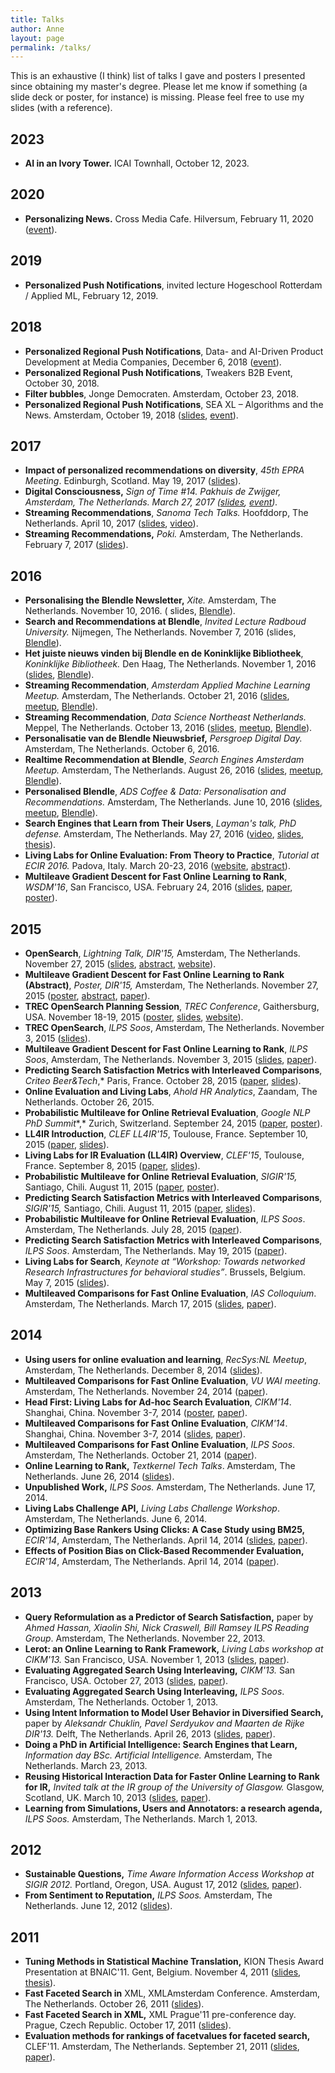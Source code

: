 ```yaml
---
title: Talks
author: Anne
layout: page
permalink: /talks/
---
```


This is an exhaustive (I think) list of talks I gave and posters I presented since obtaining my master's degree. Please
let me know if something (a slide deck or poster, for instance) is missing. Please feel free to use my slides (with a reference).

## 2023
- **AI in an Ivory Tower.** ICAI Townhall, October 12, 2023.

## 2020

- **Personalizing News.** Cross Media Cafe. Hilversum, February 11,
  2020 ([event](https://crossmediacafe-data-ai-voor-media.eventbrite.nl/)).

## 2019

- **Personalized Push Notifications**, invited lecture Hogeschool Rotterdam / Applied ML, February 12, 2019.

## 2018

- **Personalized Regional Push Notifications**, Data- and AI-Driven Product Development at Media Companies, December 6,
  2018 ([event](https://amsterdam.bigdatamedia.org/)).
- **Personalized Regional Push Notifications**, Tweakers B2B Event, October 30, 2018.
- **Filter bubbles**, Jonge Democraten. Amsterdam, October 23, 2018.
- **Personalized Regional Push Notifications**, SEA XL – Algorithms and the News. Amsterdam, October 19,
  2018 ([slides](/assets/SEA-XL-Personalized-Push.pdf), [event](https://www.meetup.com/SEA-Search-Engines-Amsterdam/events/qvfxgpyxnbjc/)).

## 2017

- **Impact of personalized recommendations on diversity**, *45th EPRA Meeting*. Edinburgh, Scotland. May 19,
  2017 ([slides](/assets/epra-anneschuth.pdf)).
- **Digital Consciousness,** *Sign of Time #14. Pakhuis de Zwijger, Amsterdam, The Netherlands. March 27,
  2017 ([slides](https://researchblendle.files.wordpress.com/2017/03/sign-of-time-digital-consciousness-anneschuth.pdf), [event](https://dezwijger.nl/programma/digital-conciousness)).*
- **Streaming Recommendations**, *Sanoma Tech Talks.* Hoofddorp, The Netherlands. April 10,
  2017 ([slides](https://researchblendle.files.wordpress.com/2016/11/sanoma-tech-talks.pdf), [video](https://www.youtube.com/watch?v=5F2mfhRU3yw)).
- **Streaming Recommendations,** *Poki.* Amsterdam, The Netherlands. February 7,
  2017 ([slides](/assets/northeast-anneschuth-streamingblendle.pdf)).

## 2016

- **Personalising the Blendle Newsletter,** *Xite.* Amsterdam, The Netherlands. November 10, 2016. (
  slides, [Blendle](https://blendle.com/)).
- **Search and Recommendations at Blendle**, *Invited Lecture Radboud University.* Nijmegen, The Netherlands. November
  7, 2016 (slides, [Blendle](https://blendle.com/)).
- **Het juiste nieuws vinden bij Blendle en de Koninklijke Bibliotheek**, *Koninklijke Bibliotheek.* Den Haag, The
  Netherlands. November 1, 2016 ([slides](/assets/kb-anneschuth-streamingblendle.pdf), [Blendle](https://blendle.com/)).
- **Streaming Recommendation**, *Amsterdam Applied Machine Learning Meetup.* Amsterdam, The Netherlands. October 21,
  2016 ([slides](/assets/appliedml-anneschuth-streamingblendle.pdf), [meetup](http://www.meetup.com/The-Amsterdam-Applied-Machine-Learning-Meetup-Group/events/234463593/), [Blendle](https://blendle.com/)).
- **Streaming Recommendation**, *Data Science Northeast Netherlands.* Meppel, The Netherlands. October 13,
  2016 ([slides](/assets/northeast-anneschuth-streamingblendle.pdf), [meetup](http://www.meetup.com/Data-Science-Northeast-Netherlands/events/233467122/), [Blendle](https://blendle.com/)).
- **Personalisatie van de Blendle Nieuwsbrief,** *Persgroep Digital Day.* Amsterdam, The Netherlands. October 6, 2016.
- **Realtime Recommendation at Blendle**, *Search Engines Amsterdam Meetup.* Amsterdam, The Netherlands. August 26,
  2016 ([slides](/assets/sea-anneschuth-streamingblendle.pdf), [meetup](http://www.meetup.com/SEA-Search-Engines-Amsterdam/events/230808199/), [Blendle](https://blendle.com/)).
- **Personalised Blendle**, *ADS Coffee &amp; Data: Personalisation and Recommendations.* Amsterdam, The Netherlands.
  June 10,
  2016 ([slides](/assets/coffeedata-anneschuth-personalblendle.pdf), [meetup](http://www.meetup.com/Amsterdam-Data-Science/events/230740099/), [Blendle](https://blendle.com/)).
- **Search Engines that Learn from Their Users**, *Layman's talk, PhD defense.* Amsterdam, The Netherlands. May 27,
  2016 ([video](http://webcolleges.uva.nl/Mediasite/Play/1ee49f6e8d55445496b574b5df73fd3d1d), [slides](/assets/lekenpraatje.pdf), [thesis](/thesis)).
- **Living Labs for Online Evaluation: From Theory to Practice**, *Tutorial at ECIR 2016.* Padova, Italy. March 20-23,
  2016 ([website](http://living-labs.net/tutorial/), [abstract](/assets/ecir2016-ll-tutorial.pdf)).
- **Multileave Gradient Descent for Fast Online Learning to Rank**, *WSDM'16*, San Francisco, USA. February 24,
  2016 ([slides](/assets/20160224-multileleavegradientdescent.pdf), [paper](/assets/wsdm2016-multileave-gradient-descent1.pdf), [poster](/assets/20151124-WSDM-MGD.pdf)).

## 2015

- **OpenSearch**, *Lightning Talk, DIR'15,* Amsterdam, The Netherlands. November 27,
  2015 ([slides](/assets/20151103-dir-lightning.pdf), [abstract](/assets/dir2015-opensearch-proceedings.pdf), [website](http://trec-open-search.org/)).
- **Multileave Gradient Descent for Fast Online Learning to Rank (Abstract)**, *Poster, DIR'15,* Amsterdam, The
  Netherlands. November 27,
  2015 ([poster](/assets/20151124-WSDM-MGD.pdf), [abstract](/assets/dir2015-multileave-gradient-descent.pdf), [paper](/assets/wsdm2016-multileave-gradient-descent1.pdf)).
- **TREC OpenSearch Planning Session**, *TREC Conference*, Gaithersburg, USA. November 18-19,
  2015 ([poster](/assets/TREC-OpenSearch.pdf), [slides](/assets/20151119-TREC-OpenSearch.pdf), [website](http://trec-open-search.org/)).
- **TREC OpenSearch**, *ILPS Soos*, Amsterdam, The Netherlands. November 3,
  2015 ([slides](/assets/20151103-dir-lightning.pdf)).
- **Multileave Gradient Descent for Fast Online Learning to Rank**, *ILPS Soos*, Amsterdam, The Netherlands. November 3,
  2015 ([slides](/assets/20151103-multileleavegradientdescent.pdf), [paper](/assets/wsdm2016-multileave-gradient-descent1.pdf)).
- **Predicting Search Satisfaction Metrics with Interleaved Comparisons**,
  *Criteo Beer&amp;Tech*,* Paris, France. October 28,
  2015 ([paper](/assets/fp041-schuthA.pdf), [slides](/assets/20151028-criteo.pdf)).
- **Online Evaluation and Living Labs**, *Ahold HR Analytics*, Zaandam, The Netherlands. October 26, 2015.
- **Probabilistic Multileave for Online Retrieval Evaluation**, *Google NLP PhD
  Summit**,* Zurich, Switzerland. September 24,
  2015 ([paper](/assets/schuth-probabilistic-2015.pdf), [poster](/assets/20150809-SIGIR-multileave.pdf)).
- **LL4IR Introduction**, *CLEF LL4IR'15*, Toulouse,
  France. September 10,
  2015 ([paper](/assets/clef2015-ll4ir-ceur.pdf), [slides](/assets/clefll4ir_introduction_to_lab.pdf)).
- **Living Labs for IR Evaluation (LL4IR) Overview**,
  *CLEF'15*, Toulouse, France. September 8,
  2015 ([paper](/assets/clef2015-ll4ir-ceur.pdf), [slides](/assets/20150908-CLEF-Overview-AnneSchuth.pdf)).
- **Probabilistic Multileave for Online Retrieval Evaluation**, *SIGIR'15,* Santiago, Chili. August 11,
  2015 ([paper](/assets/schuth-probabilistic-2015.pdf), [poster](/assets/20150809-SIGIR-multileave.pdf)).
- **Predicting Search Satisfaction Metrics with Interleaved Comparisons**, *SIGIR'15,* Santiago, Chili. August 11,
  2015 ([paper](/assets/fp041-schuthA.pdf), [slides](/assets/20150811-SIGIR-PredictingSearchSatisfaction.pdf)).
- **Probabilistic Multileave for Online Retrieval Evaluation**, *ILPS Soos*. Amsterdam, The Netherlands. July 28,
  2015 ([paper](/assets/schuth-probabilistic-2015.pdf)).
- **Predicting Search Satisfaction Metrics with Interleaved Comparisons**, *ILPS Soos*. Amsterdam, The Netherlands. May 19,
  2015 ([paper](/assets/fp041-schuthA.pdf)).
- **Living Labs for Search**, *Keynote at “Workshop: Towards networked Research Infrastructures for behavioral
  studies”*. Brussels, Belgium. May 7, 2015 ([slides](/assets/20150507-ScienceEurope-AnneSchuth.pdf)).
- **Multileaved Comparisons for Fast Online Evaluation**, *IAS Colloquium*. Amsterdam, The Netherlands. March 17,
  2015 ([slides](/assets/multileave.pdf), [paper](/assets/ir1190-schuth-cikm2014-multileave.pdf)).

## 2014

- **Using users for online evaluation and learning**, *RecSys:NL Meetup*, Amsterdam, The Netherlands. December 8,
  2014 ([slides](/assets/20141208-recommender-anneschuth.pdf)).
- **Multileaved Comparisons for Fast Online Evaluation**, *VU WAI meeting*. Amsterdam, The Netherlands. November 24,
  2014 ([paper](/assets/ir1190-schuth-cikm2014-multileave.pdf)).
- **Head First: Living Labs for Ad-hoc Search Evaluation**, *CIKM'14*. Shanghai, China. November 3-7,
  2014 ([poster](/assets/cikm2014-lleval.pdf), [paper](/assets/cikm2014-lleval.pdf)).
- **Multileaved Comparisons for Fast Online Evaluation**, *CIKM'14*. Shanghai, China. November 3-7,
  2014 ([slides](/assets/multileave.pdf), [paper](/assets/ir1190-schuth-cikm2014-multileave.pdf)).
- **Multileaved Comparisons for Fast Online Evaluation**, *ILPS Soos*. Amsterdam, The Netherlands. October 21,
  2014 ([paper](/assets/ir1190-schuth-cikm2014-multileave.pdf)).
- **Online Learning to Rank,** *Textkernel Tech Talks*. Amsterdam, The Netherlands. June 26,
  2014 ([slides](/assets/20140626-textkernel-anneschuth.pdf)).
- **Unpublished Work,** *ILPS Soos.* Amsterdam, The Netherlands. June 17, 2014.
- **Living Labs Challenge API,** *Living Labs Challenge Workshop*. Amsterdam, The Netherlands. June 6, 2014.
- **Optimizing Base Rankers Using Clicks: A Case Study using BM25,** *ECIR'14*, Amsterdam, The Netherlands. April 14,
  2014 ([slides](/assets/ecir-2014-bm25.pdf), [paper](/assets/ecir2014-schuth-bm25.pdf)).
- **Effects of Position Bias on Click-Based Recommender Evaluation,** *ECIR'14*, Amsterdam, The Netherlands. April 14,
  2014 ([paper](/assets/ecir2014-sp-interleaving.pdf)).

## 2013

- **Query Reformulation as a Predictor of Search Satisfaction,** paper by *Ahmed Hassan, Xiaolin Shi, Nick Craswell,
  Bill Ramsey*  *ILPS Reading Group*. Amsterdam, The Netherlands. November 22, 2013.
- **Lerot: an Online Learning to Rank Framework,** *Living Labs workshop at CIKM'13.* San Francisco, USA. November 1,
  2013 ([slides](/assets/ll2013-lerot.pdf), [paper](/assets/cikm-livinglab-2013-lerot.pdf)).
- **Evaluating Aggregated Search Using Interleaving,** *CIKM'13.* San Francisco, USA. October 27,
  2013 ([slides](/assets/cikm2013-evaluation-aggregated-search.pdf), [paper](/assets/ir0656-chuklin.pdf)).
- **Evaluating Aggregated Search Using Interleaving,** *ILPS Soos*. Amsterdam, The Netherlands. October 1, 2013.
- **Using Intent Information to Model User Behavior in Diversified Search,** paper by *Aleksandr Chuklin, Pavel
  Serdyukov and Maarten de Rijke* *DIR'13.* Delft, The Netherlands. April 26,
  2013 ([slides](/assets/ECIR13-chuklin.pdf), [paper](http://ilps.science.uva.nl/sites/default/files/ecir2013-layout.pdf)).
- **Doing a PhD in Artificial Intelligence: Search Engines that Learn,** *Information day BSc. Artificial Intelligence.*
  Amsterdam, The Netherlands. March 23, 2013.
- **Reusing Historical Interaction Data for Faster Online Learning to Rank for IR,** *Invited talk at the IR group of
  the University of Glasgow.* Glasgow, Scotland, UK. March 10,
  2013 ([slides](/assets/20130312-reusinghistoricaldata.pdf), [paper](/assets/wsdm-2013-learning.pdf)).
- **Learning from Simulations, Users and Annotators: a research agenda,** *ILPS Soos.* Amsterdam, The Netherlands. March
  1, 2013.

## 2012

- **Sustainable Questions,** *Time Aware Information Access Workshop at SIGIR 2012.* Portland, Oregon, USA. August 17,
  2012 ([slides](/assets/taia2012-sustainable-slides.pdf), [paper](/assets/taia2012-sustainable-slides.pdf)).
- **From Sentiment to Reputation,** *ILPS Soos.* Amsterdam, The Netherlands. June 12,
  2012 ([slides](/assets/sentiment-presentation.pdf)).

## 2011

- **Tuning Methods in Statistical Machine Translation,** KION Thesis Award Presentation at BNAIC'11. Gent, Belgium.
  November 4, 2011 ([slides](/assets/KION-presentation.pdf), [thesis](/assets/anne-schuth-msc-thesis.pdf)).
- **Fast Faceted Search in** XML, XMLAmsterdam Conference. Amsterdam, The Netherlands. October 26,
  2011 ([slides](/assets/presentation-export.pdf)).
- **Fast Faceted Search in XML,** XML Prague'11 pre-conference day. Prague, Czech Republic. October 17,
  2011 ([slides](/assets/xml-prague-presentation.pdf)).
- **Evaluation methods for rankings of facetvalues for faceted search,** CLEF'11. Amsterdam, The Netherlands.
  September 21, 2011 ([slides](/assets/clef2011-presentation.pdf), [paper](/assets/clef2011-schuth-evaluation.pdf)).
